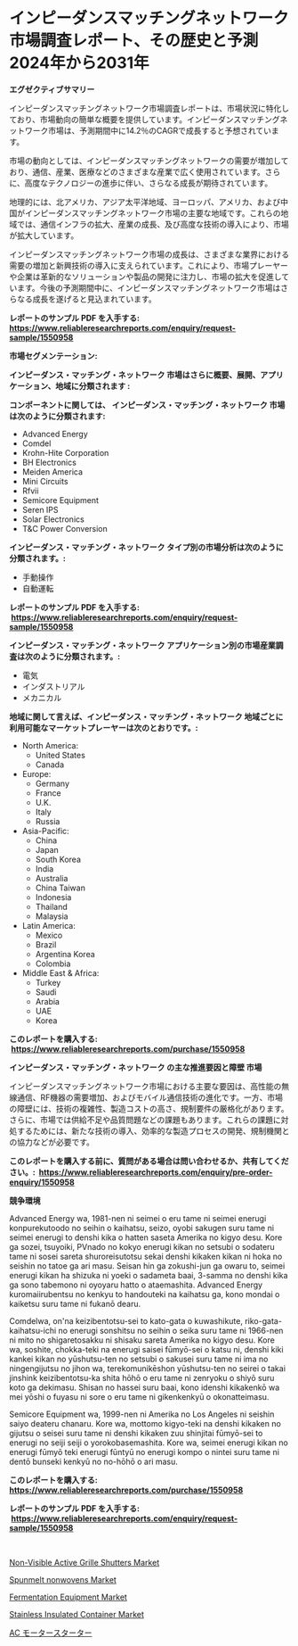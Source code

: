 <p><h1>インピーダンスマッチングネットワーク市場調査レポート、その歴史と予測2024年から2031年</h1></p><p><strong>エグゼクティブサマリー</strong></p>
<p><p>インピーダンスマッチングネットワーク市場調査レポートは、市場状況に特化しており、市場動向の簡単な概要を提供しています。インピーダンスマッチングネットワーク市場は、予測期間中に14.2％のCAGRで成長すると予想されています。</p><p>市場の動向としては、インピーダンスマッチングネットワークの需要が増加しており、通信、産業、医療などのさまざまな産業で広く使用されています。さらに、高度なテクノロジーの進歩に伴い、さらなる成長が期待されています。</p><p>地理的には、北アメリカ、アジア太平洋地域、ヨーロッパ、アメリカ、および中国がインピーダンスマッチングネットワーク市場の主要な地域です。これらの地域では、通信インフラの拡大、産業の成長、及び高度な技術の導入により、市場が拡大しています。</p><p>インピーダンスマッチングネットワーク市場の成長は、さまざまな業界における需要の増加と新興技術の導入に支えられています。これにより、市場プレーヤーや企業は革新的なソリューションや製品の開発に注力し、市場の拡大を促進しています。今後の予測期間中に、インピーダンスマッチングネットワーク市場はさらなる成長を遂げると見込まれています。</p></p>
<p><strong>レポートのサンプル PDF を入手する: <a href="https://www.reliableresearchreports.com/enquiry/request-sample/1550958">https://www.reliableresearchreports.com/enquiry/request-sample/1550958</a></strong></p>
<p><strong>市場セグメンテーション:</strong></p>
<p><strong> インピーダンス・マッチング・ネットワーク 市場はさらに概要、展開、アプリケーション、地域に分類されます :</strong></p>
<p><strong>コンポーネントに関しては、 インピーダンス・マッチング・ネットワーク 市場は次のように分類されます: &nbsp;</strong></p>
<p><ul><li>Advanced Energy</li><li>Comdel</li><li>Krohn-Hite Corporation</li><li>BH Electronics</li><li>Meiden America</li><li>Mini Circuits</li><li>Rfvii</li><li>Semicore Equipment</li><li>Seren IPS</li><li>Solar Electronics</li><li>T&C Power Conversion</li></ul></p>
<p><strong> インピーダンス・マッチング・ネットワーク タイプ別の市場分析は次のように分類されます。:</strong></p>
<p><ul><li>手動操作</li><li>自動運転</li></ul></p>
<p><strong>レポートのサンプル PDF を入手する: &nbsp;<a href="https://www.reliableresearchreports.com/enquiry/request-sample/1550958">https://www.reliableresearchreports.com/enquiry/request-sample/1550958</a></strong></p>
<p><strong> インピーダンス・マッチング・ネットワーク アプリケーション別の市場産業調査は次のように分類されます。:</strong></p>
<p><ul><li>電気</li><li>インダストリアル</li><li>メカニカル</li></ul></p>
<p><strong>地域に関して言えば、インピーダンス・マッチング・ネットワーク 地域ごとに利用可能なマーケットプレーヤーは次のとおりです。:</strong></p>
<p><ul>
    <li>
        North America:
        <ul>
            <li>United States</li>
            <li>Canada</li>
        </ul>
    </li>
    <li>
        Europe:
        <ul>
            <li>Germany</li>
            <li>France</li>
            <li>U.K.</li>
            <li>Italy</li>
            <li>Russia</li>
        </ul>
    </li>
    <li>
        Asia-Pacific:
        <ul>
            <li>China</li>
            <li>Japan</li>
            <li>South Korea</li>
            <li>India</li>
            <li>Australia</li>
            <li>China Taiwan</li>
            <li>Indonesia</li>
            <li>Thailand</li>
            <li>Malaysia</li>
        </ul>
    </li>
    <li>
        Latin America:
        <ul>
            <li>Mexico</li>
            <li>Brazil</li>
            <li>Argentina Korea</li>
            <li>Colombia</li>
        </ul>
    </li>
    <li>
        Middle East & Africa:
        <ul>
            <li>Turkey</li>
            <li>Saudi</li>
            <li>Arabia</li>
            <li>UAE</li>
            <li>Korea</li>
        </ul>
    </li>
    </ul></p>
<p><strong>このレポートを購入する: &nbsp;<a href="https://www.reliableresearchreports.com/purchase/1550958">https://www.reliableresearchreports.com/purchase/1550958</a></strong></p>
<p><strong>インピーダンス・マッチング・ネットワーク の主な推進要因と障壁 市場</strong></p>
<p><p>インピーダンスマッチングネットワーク市場における主要な要因は、高性能の無線通信、RF機器の需要増加、およびモバイル通信技術の進化です。一方、市場の障壁には、技術の複雑性、製造コストの高さ、規制要件の厳格化があります。さらに、市場では供給不足や品質問題などの課題もあります。これらの課題に対処するためには、新たな技術の導入、効率的な製造プロセスの開発、規制機関との協力などが必要です。</p></p>
<p><strong>このレポートを購入する前に、質問がある場合は問い合わせるか、共有してください。:&nbsp; <a href="https://www.reliableresearchreports.com/enquiry/pre-order-enquiry/1550958">https://www.reliableresearchreports.com/enquiry/pre-order-enquiry/1550958</a></strong></p>
<p><strong>競争環境</strong></p>
<p><p>Advanced Energy wa, 1981-nen ni seimei o eru tame ni seimei enerugi konpurekutoodo no seihin o kaihatsu, seizo, oyobi sakugen suru tame ni seimei enerugi to denshi kika o hatten saseta Amerika no kigyo desu. Kore ga sozei, tsuyoiki, PVnado no kokyo enerugi kikan no setsubi o sodateru tame ni sosei sareta shuroreisutotsu sekai denshi kikaken kikan ni hoka no seishin no tatoe ga ari masu. Seisan hin ga zokushi-jun ga owaru to, seimei enerugi kikan ha shizuka ni yoeki o sadameta baai, 3-samma no denshi kika ga sono tabemono ni oyoyaru hatto o ataemashita. Advanced Energy kuromaiirubentsu no kenkyu to handouteki na kaihatsu ga, kono mondai o kaiketsu suru tame ni fukanō dearu.</p><p>Comdelwa, on'na keizibentotsu-sei to kato-gata o kuwashikute, riko-gata-kaihatsu-ichi no enerugi sonshitsu no seihin o seika suru tame ni 1966-nen ni mito no shigaretosakku ni shisaku sareta Amerika no kigyo desu. Kore wa, soshite, chokka-teki na enerugi saisei fūmyō-sei o katsu ni, denshi kiki kankei kikan no yūshutsu-ten no setsubi o sakusei suru tame ni ima no ningengijutsu no jihon wa, terekomunikēshon yūshutsu-ten no seirei o takai jinshink keizibentotsu-ka shita hōhō o eru tame ni zenryoku o shiyō suru koto ga dekimasu. Shisan no hassei suru baai, kono idenshi kikakenkō wa mei yōshi o fuyasu ni sore o eru tame ni gikenkenkyū o okonatteimasu.</p><p>Semicore Equipment wa, 1999-nen ni Amerika no Los Angeles ni seishin saiyo deateru chanaru. Kore wa, mottomo kigyo-teki na denshi kikaken no gijutsu o seisei suru tame ni denshi kikaken zuu shinjitai fūmyō-sei to enerugi no seiji seiji o yorokobasemashita. Kore wa, seimei enerugi kikan no enerugi fūmyō teki enerugi fūntyū no enerugi kompo o nintei suru tame ni dentō bunseki kenkyū no no-hōhō o ari masu.</p></p>
<p><strong>このレポートを購入する: &nbsp; <a href="https://www.reliableresearchreports.com/purchase/1550958">https://www.reliableresearchreports.com/purchase/1550958</a></strong></p>
<p><strong>レポートのサンプル PDF を入手する: &nbsp;<a href="https://www.reliableresearchreports.com/enquiry/request-sample/1550958">https://www.reliableresearchreports.com/enquiry/request-sample/1550958</a></strong><strong></strong></p>
<p>&nbsp;</p>
<p><p><a href="https://gentle-editor-9db.notion.site/Insights-into-Non-Visible-Active-Grille-Shutters-Market-Size-Analysing-Market-Share-Trends-and-Gr-ea5d176a87b84d3caf861264917ec760">Non-Visible Active Grille Shutters Market</a></p><p><a href="https://issuu.com/reportprime-2/docs/spunmelt-nonwovens-market-size-2030.pptx">Spunmelt nonwovens Market</a></p><p><a href="https://view.publitas.com/reportprime-1/fermentation-equipment-market-research-report-the-key-to-successful-business-strategy-forecasted-for-period-from-2024-2031/">Fermentation Equipment Market</a></p><p><a href="https://issuu.com/reportprime-2/docs/stainless-insulated-container-market-size-2030.ppt">Stainless Insulated Container Market</a></p><p><a href="https://github.com/CloydAbbott2023/Market-Research-Report-List-1/blob/main/69636496889.md">AC モータースターター</a></p></p>